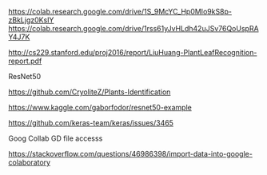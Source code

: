 
https://colab.research.google.com/drive/1S_9McYC_Hp0MIo9kS8p-zBkLjgz0KsIY
https://colab.research.google.com/drive/1rss61yJvHLdh42uJSv76QoUspRAY4J7K

http://cs229.stanford.edu/proj2016/report/LiuHuang-PlantLeafRecognition-report.pdf

ResNet50 

https://github.com/CryoliteZ/Plants-Identification

https://www.kaggle.com/gaborfodor/resnet50-example

https://github.com/keras-team/keras/issues/3465

Goog Collab GD file accesss

https://stackoverflow.com/questions/46986398/import-data-into-google-colaboratory
